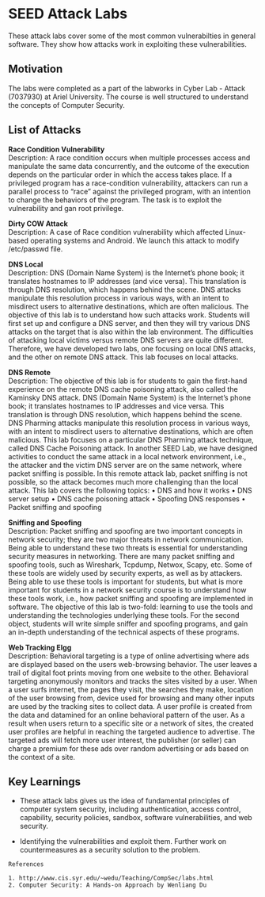 # SEED Attack Labs

These attack labs cover some of the most common vulnerabilties in general software. They show how attacks work in exploiting these vulnerabilities.

## Motivation

The labs were completed as a part of the labworks in Cyber Lab - Attack (7037930) at Ariel University. The course is well structured to understand the concepts of Computer Security. <br>

## List of Attacks

**Race Condition Vulnerability**<br>
Description: A race condition occurs when multiple processes access and manipulate the same data concurrently, and the outcome of the
execution depends on the particular order in which the access takes place. If a privileged program has a
race-condition vulnerability, attackers can run a parallel process to “race” against the privileged program,
with an intention to change the behaviors of the program. The task is to exploit the vulnerability and gan root privilege.

**Dirty COW Attack**<br>
Description: A case of Race condition vulnerability which affected Linux-based operating systems and Android. We launch this attack to modify /etc/passwd file.

**DNS Local**<br>
Description: DNS (Domain Name System) is the Internet’s phone book; it translates hostnames to IP addresses (and vice versa). This translation is through DNS resolution, which happens behind the scene. DNS attacks manipulate
this resolution process in various ways, with an intent to misdirect users to alternative destinations, which are often malicious. The objective of this lab is to understand how such attacks work. Students will
first set up and configure a DNS server, and then they will try various DNS attacks on the target that is also within the lab environment.
The difficulties of attacking local victims versus remote DNS servers are quite different. Therefore, we have developed two labs, one focusing on local DNS attacks, and the other on remote DNS attack. This lab
focuses on local attacks. 

**DNS Remote**<br>
Description: The objective of this lab is for students to gain the first-hand experience on the remote DNS cache poisoning
attack, also called the Kaminsky DNS attack. DNS (Domain Name System) is the Internet’s phone book;
it translates hostnames to IP addresses and vice versa. This translation is through DNS resolution, which
happens behind the scene. DNS Pharming attacks manipulate this resolution process in various ways, with
an intent to misdirect users to alternative destinations, which are often malicious. This lab focuses on a
particular DNS Pharming attack technique, called DNS Cache Poisoning attack. In another SEED Lab, we
have designed activities to conduct the same attack in a local network environment, i.e., the attacker and the
victim DNS server are on the same network, where packet sniffing is possible. In this remote attack lab,
packet sniffing is not possible, so the attack becomes much more challenging than the local attack. This lab
covers the following topics:
• DNS and how it works
• DNS server setup
• DNS cache poisoning attack
• Spoofing DNS responses
• Packet sniffing and spoofing 

**Sniffing and Spoofing**<br>
Description: Packet sniffing and spoofing are two important concepts in network security; they are two major threats in network communication. Being able to understand these two threats is essential for understanding security
measures in networking. There are many packet sniffing and spoofing tools, such as Wireshark, Tcpdump, Netwox, Scapy, etc. Some of these tools are widely used by security experts, as well as by
attackers. Being able to use these tools is important for students, but what is more important for students in a network security course is to understand how these tools work, i.e., how packet sniffing and spoofing are
implemented in software.
The objective of this lab is two-fold: learning to use the tools and understanding the technologies underlying these tools. For the second object, students will write simple sniffer and spoofing programs, and gain
an in-depth understanding of the technical aspects of these programs.

**Web Tracking Elgg**<br>
Description: Behavioral targeting is a type of online advertising where ads are displayed based on the users web-browsing behavior. The user leaves a trail of digital foot prints moving from one website to the other. Behavioral
targeting anonymously monitors and tracks the sites visited by a user. When a user surfs internet, the pages they visit, the searches they make, location of the user browsing from, device used for browsing and many
other inputs are used by the tracking sites to collect data. A user profile is created from the data and datamined for an online behavioral pattern of the user. As a result when users return to a specific site or a
network of sites, the created user profiles are helpful in reaching the targeted audience to advertise. The targeted ads will fetch more user interest, the publisher (or seller) can charge a premium for these ads over
random advertising or ads based on the context of a site.

## Key Learnings

- These attack labs gives us the idea of fundamental principles of computer system security, including authentication, access control,
capability, security policies, sandbox, software vulnerabilities, and web security.

- Identifying the vulnerabilities and exploit them. Further work on countermeasures as a security solution to the problem.

```
References

1. http://www.cis.syr.edu/~wedu/Teaching/CompSec/labs.html
2. Computer Security: A Hands-on Approach by Wenliang Du 
```

